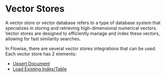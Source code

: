# Vector Stores

A vector store or vector database refers to a type of database system that specializes in storing and retrieving high-dimensional numerical vectors. Vector stores are designed to efficiently manage and index these vectors, allowing for fast similarity searches.

In Flowise, there are several vector stores integrations that can be used. Each vector store has 2 elements:

* [Upsert Document](../use-cases/web-scrape-qna.md#upsert-flow)
* [Load Existing Index/Table](../use-cases/web-scrape-qna.md#load-existing-index-flow)
